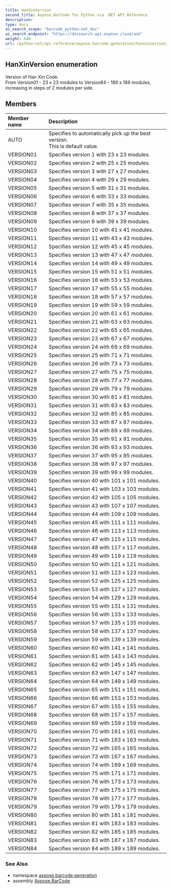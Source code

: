 ```yaml
---
title: HanXinVersion
second_title: Aspose.BarCode for Python via .NET API Reference
description: 
type: docs
ai_search_scope: "barcode_python-net_doc"
ai_search_endpoint: "https://docsearch.api.aspose.cloud/ask"
weight: 640
url: /python-net/api-reference/aspose.barcode.generation/hanxinversion/
---
```


## HanXinVersion enumeration

Version of Han Xin Code.<br/>            From Version01 - 23 x 23 modules to Version84 - 189 x 189 modules, increasing in steps of 2 modules per side.

## Members
| Member name | Description |
| :- | :- |
|AUTO|Specifies to automatically pick up the best version.<br/>            This is default value.|
|VERSION01|Specifies version 1 with 23 x 23 modules.|
|VERSION02|Specifies version 2 with 25 x 25 modules.|
|VERSION03|Specifies version 3 with 27 x 27 modules.|
|VERSION04|Specifies version 4 with 29 x 29 modules.|
|VERSION05|Specifies version 5 with 31 x 31 modules.|
|VERSION06|Specifies version 6 with 33 x 33 modules.|
|VERSION07|Specifies version 7 with 35 x 35 modules.|
|VERSION08|Specifies version 8 with 37 x 37 modules.|
|VERSION09|Specifies version 9 with 39 x 39 modules.|
|VERSION10|Specifies version 10 with 41 x 41 modules.|
|VERSION11|Specifies version 11 with 43 x 43 modules.|
|VERSION12|Specifies version 12 with 45 x 45 modules.|
|VERSION13|Specifies version 13 with 47 x 47 modules.|
|VERSION14|Specifies version 14 with 49 x 49 modules.|
|VERSION15|Specifies version 15 with 51 x 51 modules.|
|VERSION16|Specifies version 16 with 53 x 53 modules.|
|VERSION17|Specifies version 17 with 55 x 55 modules.|
|VERSION18|Specifies version 18 with 57 x 57 modules.|
|VERSION19|Specifies version 19 with 59 x 59 modules.|
|VERSION20|Specifies version 20 with 61 x 61 modules.|
|VERSION21|Specifies version 21 with 63 x 63 modules.|
|VERSION22|Specifies version 22 with 65 x 65 modules.|
|VERSION23|Specifies version 23 with 67 x 67 modules.|
|VERSION24|Specifies version 24 with 69 x 69 modules.|
|VERSION25|Specifies version 25 with 71 x 71 modules.|
|VERSION26|Specifies version 26 with 73 x 73 modules.|
|VERSION27|Specifies version 27 with 75 x 75 modules.|
|VERSION28|Specifies version 28 with 77 x 77 modules.|
|VERSION29|Specifies version 29 with 79 x 79 modules.|
|VERSION30|Specifies version 30 with 81 x 81 modules.|
|VERSION31|Specifies version 31 with 83 x 83 modules.|
|VERSION32|Specifies version 32 with 85 x 85 modules.|
|VERSION33|Specifies version 33 with 87 x 87 modules.|
|VERSION34|Specifies version 34 with 89 x 89 modules.|
|VERSION35|Specifies version 35 with 91 x 91 modules.|
|VERSION36|Specifies version 36 with 93 x 93 modules.|
|VERSION37|Specifies version 37 with 95 x 95 modules.|
|VERSION38|Specifies version 38 with 97 x 97 modules.|
|VERSION39|Specifies version 39 with 99 x 99 modules.|
|VERSION40|Specifies version 40 with 101 x 101 modules.|
|VERSION41|Specifies version 41 with 103 x 103 modules.|
|VERSION42|Specifies version 42 with 105 x 105 modules.|
|VERSION43|Specifies version 43 with 107 x 107 modules.|
|VERSION44|Specifies version 44 with 109 x 109 modules.|
|VERSION45|Specifies version 45 with 111 x 111 modules.|
|VERSION46|Specifies version 46 with 113 x 113 modules.|
|VERSION47|Specifies version 47 with 115 x 115 modules.|
|VERSION48|Specifies version 48 with 117 x 117 modules.|
|VERSION49|Specifies version 49 with 119 x 119 modules.|
|VERSION50|Specifies version 50 with 121 x 121 modules.|
|VERSION51|Specifies version 51 with 123 x 123 modules.|
|VERSION52|Specifies version 52 with 125 x 125 modules.|
|VERSION53|Specifies version 53 with 127 x 127 modules.|
|VERSION54|Specifies version 54 with 129 x 129 modules.|
|VERSION55|Specifies version 55 with 131 x 131 modules.|
|VERSION56|Specifies version 56 with 133 x 133 modules.|
|VERSION57|Specifies version 57 with 135 x 135 modules.|
|VERSION58|Specifies version 58 with 137 x 137 modules.|
|VERSION59|Specifies version 59 with 139 x 139 modules.|
|VERSION60|Specifies version 60 with 141 x 141 modules.|
|VERSION61|Specifies version 61 with 143 x 143 modules.|
|VERSION62|Specifies version 62 with 145 x 145 modules.|
|VERSION63|Specifies version 63 with 147 x 147 modules.|
|VERSION64|Specifies version 64 with 149 x 149 modules.|
|VERSION65|Specifies version 65 with 151 x 151 modules.|
|VERSION66|Specifies version 66 with 153 x 153 modules.|
|VERSION67|Specifies version 67 with 155 x 155 modules.|
|VERSION68|Specifies version 68 with 157 x 157 modules.|
|VERSION69|Specifies version 69 with 159 x 159 modules.|
|VERSION70|Specifies version 70 with 161 x 161 modules.|
|VERSION71|Specifies version 71 with 163 x 163 modules.|
|VERSION72|Specifies version 72 with 165 x 165 modules.|
|VERSION73|Specifies version 73 with 167 x 167 modules.|
|VERSION74|Specifies version 74 with 169 x 169 modules.|
|VERSION75|Specifies version 75 with 171 x 171 modules.|
|VERSION76|Specifies version 76 with 173 x 173 modules.|
|VERSION77|Specifies version 77 with 175 x 175 modules.|
|VERSION78|Specifies version 78 with 177 x 177 modules.|
|VERSION79|Specifies version 79 with 179 x 179 modules.|
|VERSION80|Specifies version 80 with 181 x 181 modules.|
|VERSION81|Specifies version 81 with 183 x 183 modules.|
|VERSION82|Specifies version 82 with 185 x 185 modules.|
|VERSION83|Specifies version 83 with 187 x 187 modules.|
|VERSION84|Specifies version 84 with 189 x 189 modules.|

### See Also

* namespace [aspose.barcode.generation](/barcode/python-net/api-reference/aspose.barcode.generation/)
* assembly [Aspose.BarCode](/barcode/python-net/api-reference/)

